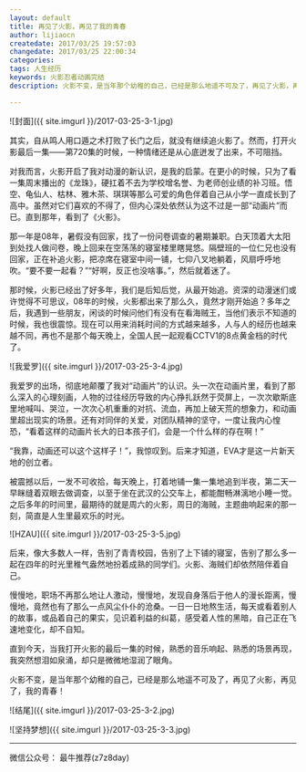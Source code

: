 ```yaml
---
layout: default
title: 再见了火影，再见了我的青春
author: lijiaocn
createdate: 2017/03/25 19:57:03
changedate: 2017/03/25 22:00:34
categories:
tags: 人生经历
keywords: 火影忍者动画完结
description: 火影不变，是当年那个幼稚的自己，已经是那么地遥不可及了，再见了火影，再见了，我的青春！

---
```


![封面]({{ site.imgurl }}/2017-03-25-3-1.jpg)

其实，自从鸣人用口遁之术打败了长门之后，就没有继续追火影了。然而，打开火影最后一集——第720集的时候，一种情绪还是从心底迸发了出来，不可阻挡。

对我而言，火影开启了我对动漫的新认识，是我的启蒙。在更小的时候，只为了看一集周末播出的《龙珠》，硬扛着不去为学校增名誉、为老师创业绩的补习班。悟空、龟仙人、枯林、雅木茶、琪琪等那么可爱的角色伴着自己从小学一直成长到了高中。虽然对它们喜欢的不得了，但内心深处依然认为这不过是一部“动画片”而已。直到那年，看到了《火影》。

那一年是08年，暑假没有回家，找了一份问卷调查的暑期兼职。白天顶着大太阳到处找人做问卷，晚上回来在空荡荡的寝室楼里瞎晃悠。隔壁班的一位仁兄也没有回家，正在补追火影，把凉席在寝室中间一铺，七仰八叉地躺着，风扇呼呼地吹。“要不要一起看？”“好啊，反正也没啥事。”，然后就着迷了。

那时候，火影已经出了好多年，我们是后知后觉，从最开始追。资深的动漫迷们或许觉得不可思议，08年的时候，火影都出来了那么久，竟然才刚开始追？多年之后，我遇到一些朋友，闲谈的时候问他们有没有在看海贼王，当他们表示不知道的时候，我也很震惊。现在可以用来消耗时间的方式越来越多，人与人的经历也越来越不同，再也不是那个每天晚上，全国人民一起观看CCTV1的8点黄金档的时代了。

![我爱罗]({{ site.imgurl }}/2017-03-25-3-4.jpg)

我爱罗的出场，彻底地颠覆了我对“动画片”的认识。头一次在动画片里，看到了那么深入的心理刻画，人物的过往经历导致的内心挣扎跃然于荧屏上，一次次歇斯底里地喊叫、哭泣，一次次心机重重的对抗、流血，再加上破天荒的想象力，和动画里超出现实的场景。还有对同伴的关爱，对团队精神的坚守，一度让我内心惶恐，“看着这样的动画片长大的日本孩子们，会是一个什么样的存在啊！”

“我靠，动画还可以这个这样子！”，我惊叹到。后来才知道，EVA才是这一片新天地的创立者。

被震撼以后，一发不可收拾，每天晚上，打着地铺一集一集地追到半夜，第二天一早眯缝着双眼去做调查，以至于坐在武汉的公交车上，都能酣畅淋漓地小睡一觉。之后多年的时间里，最期待的就是周六的火影，周日的海贼，主题曲响起来的那一刻，简直是人生里最欢乐的时光。

![HZAU]({{ site.imgurl }}/2017-03-25-3-5.jpg)

后来，像大多数人一样，告别了青青校园，告别了上下铺的寝室，告别了那么多一起在四年的时光里稚气盎然地扮着成熟的同学们。火影、海贼们却依然陪伴着自己。

慢慢地，职场不再那么地让人激动，慢慢地，发现自身落后于他人的漫长距离，慢慢地，竟然也有了那么一点风尘仆仆的沧桑。一日一日地熬生活，每天或看着别人的故事，或品着自己的果实，见识着利益的纠葛，感受着人性的黑暗，自己正在飞速地变化，却不自知。

直到今天，当我打开火影的最后一集的时候，熟悉的音乐响起、熟悉的场景再现，我突然想泪如泉涌，却只是微微地湿润了眼角。

火影不变，是当年那个幼稚的自己，已经是那么地遥不可及了，再见了火影，再见了，我的青春！

![结尾]({{ site.imgurl }}/2017-03-25-3-2.jpg)

![坚持梦想]({{ site.imgurl }}/2017-03-25-3-3.jpg)

----

微信公众号： 最牛推荐(z7z8day)
